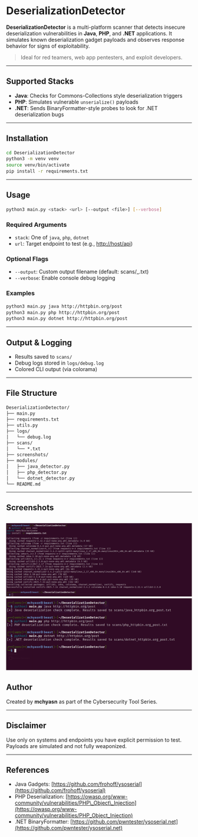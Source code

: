 # DeserializationDetector

**DeserializationDetector** is a multi-platform scanner that detects insecure deserialization vulnerabilities in **Java**, **PHP**, and **.NET** applications. It simulates known deserialization gadget payloads and observes response behavior for signs of exploitability.

> Ideal for red teamers, web app pentesters, and exploit developers.

---

## Supported Stacks

* **Java**: Checks for Commons-Collections style deserialization triggers
* **PHP**: Simulates vulnerable `unserialize()` payloads
* **.NET**: Sends BinaryFormatter-style probes to look for .NET deserialization bugs

---

## Installation

```bash
cd DeserializationDetector
python3 -m venv venv
source venv/bin/activate
pip install -r requirements.txt
```

---

## Usage

```bash
python3 main.py <stack> <url> [--output <file>] [--verbose]
```

### Required Arguments

* `stack`: One of `java`, `php`, `dotnet`
* `url`: Target endpoint to test (e.g., [http://host/api](http://host/api))

### Optional Flags

* `--output`: Custom output filename (default: scans/<stack>\_<url>.txt)
* `--verbose`: Enable console debug logging

### Examples

```bash
python3 main.py java http://httpbin.org/post
python3 main.py php http://httpbin.org/post
python3 main.py dotnet http://httpbin.org/post
```

---

## Output & Logging

* Results saved to `scans/`
* Debug logs stored in `logs/debug.log`
* Colored CLI output (via colorama)

---

## File Structure

```
DeserializationDetector/
├── main.py
├── requirements.txt
├── utils.py
├── logs/
│   └── debug.log
├── scans/
│   └── *.txt
├── screenshots/
├── modules/
│   ├── java_detector.py
│   ├── php_detector.py
│   └── dotnet_detector.py
└── README.md
```

---

## Screenshots

![Insecure Deserialization Scanner](https://raw.githubusercontent.com/mchyasn/cybersecurity-tools/main/02-Vulnerability-Scanning-and-Exploitation/DeserializationDetector/screenshots/0.png)
![Insecure Deserialization Scanner](https://raw.githubusercontent.com/mchyasn/cybersecurity-tools/main/02-Vulnerability-Scanning-and-Exploitation/DeserializationDetector/screenshots/1.png)
---

## Author

Created by **mchyasn** as part of the Cybersecurity Tool Series.

---

## Disclaimer

Use only on systems and endpoints you have explicit permission to test. Payloads are simulated and not fully weaponized.

---

## References

* Java Gadgets: [https://github.com/frohoff/ysoserial](https://github.com/frohoff/ysoserial)
* PHP Deserialization: [https://owasp.org/www-community/vulnerabilities/PHP\_Object\_Injection](https://owasp.org/www-community/vulnerabilities/PHP_Object_Injection)
* .NET BinaryFormatter: [https://github.com/pwntester/ysoserial.net](https://github.com/pwntester/ysoserial.net)
